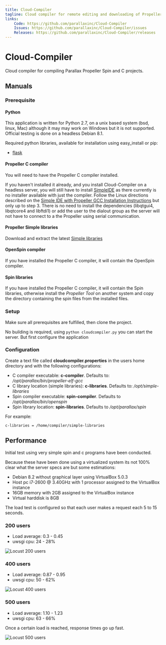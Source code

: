 ```yaml
---
title: Cloud-Compiler
tagline: Cloud compiler for remote editing and downloading of Propeller GCC
links:
    Code: https://github.com/parallaxinc/Cloud-Compiler
    Issues: https://github.com/parallaxinc/Cloud-Compiler/issues
    Releases: https://github.com/parallaxinc/Cloud-Compiler/releases
---
```

# Cloud-Compiler
Cloud compiler for compiling Parallax Propeller Spin and C projects.

## Manuals
### Prerequisite

#### Python
This application is written for Python 2.7, on a unix based system (bsd, linux, Mac) although it may may work on Windows but it is not supported.
Official testing is done on a headless Debian 8.1.

Required python libraries, available for installation using easy_install or pip:

- [flask](http://flask.pocoo.org/docs/0.10/installation/)

#### Propeller C compiler
You will need to have the Propeller C compiler installed. 

If you haven't installed it already, and you install Cloud-Compiler on a headless server, you will still have to install [SimpleIDE](http://learn.parallax.com/propeller-c-set-simpleide/linux) as there currently is no installer available with just the compiler.
Follow the Linux directions described on the [Simple IDE with Propeller GCC Installation Instructions](https://d9d46cb6fc558ba1db5c3aa51f1eb3a56e713404.googledrive.com/host/0B8ruEl5BL0dfZzZfdHRiX2pYNm8/Installation_Instructions.pdf) but only up to step 3.
There is no need to install the dependencies (libqtgui4, libqtcore4 and libftdi1) or add the user to the dialout group as the server will not have to connect to a the Propeller using serial communication.
 
#### Propeller Simple libraries
Download and extract the latest [Simple libraries](http://learn.parallax.com/propeller-c-set-simpleide/update-your-learn-folder)

#### OpenSpin compiler
If you have installed the Propeller C compiler, it will contain the OpenSpin compiler.

#### Spin libraries
If you have installed the Propeller C compiler, it will contain the Spin libraries, otherwise install the *Propeller Tool* on another system and copy the directory containing the spin files from the installed files. 

### Setup
Make sure all prerequisites are fulfilled, then clone the project.

No building is required, using `python cloudcompiler.py` you can start the server. But first configure the application

### Configuration

Create a text file called **cloudcompiler.properties** in the users home directory and with the following configurations:
 
- C compiler executable: **c-compiler**. Defaults to: */opt/parallax/bin/propeller-elf-gcc*
- C library location (simple libraries): **c-libraries**. Defaults to: */opt/simple-libraries*
- Spin compiler executable: **spin-compiler**. Defaults to */opt/parallax/bin/openspin*
- Spin library location: **spin-libraries**. Defaults to */opt/parallax/spin*

For example:

```
c-libraries = /home/compiler/simple-libraries
```


## Performance

Initial test using very simple spin and c programs have been conducted.

Because these have been done using a virtualized system its not 100% clear what the server specs are but some estimations:

- Debian 8.2 without graphical layer using VirtualBox 5.0.3
- Host pc i7-2600 @ 3.40GHz with 1 processor assigned to the VirtualBox instance
- 16GB memory with 2GB assigned to the VirtualBox instance
- Virtual harddisk is 8GB

The load test is configured so that each user makes a request each 5 to 15 seconds.

### 200 users

- Load average: 0.3 - 0.45
- uwsgi cpu: 24 - 28%

![Locust 200 users](https://github.com/parallaxinc/Cloud-Compiler/raw/master/)

### 400 users

- Load average: 0.87 - 0.95
- uwsgi cpu: 50 - 62%

![Locust 400 users](https://github.com/parallaxinc/Cloud-Compiler/raw/master/)


### 500 users

- Load average: 1.10 - 1.23
- uwsgi cpu: 63 - 66%

Once a certain load is reached, response times go up fast.

![Locust 500 users](https://github.com/parallaxinc/Cloud-Compiler/raw/master/)

